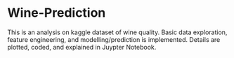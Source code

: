 # Wine-Prediction
This is an analysis on kaggle dataset of wine quality. Basic data exploration, feature engineering, and modelling/prediction is implemented. Details are plotted, coded, and explained in Juypter Notebook.
